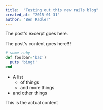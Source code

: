 ```yaml
---
title:  "Testing out this new rails blog"
created_at: "2015-01-31"
author: "Ben Radler"
---
```


The post's excerpt goes here.



The post's content goes here!!!

```ruby
# some ruby
def foo(bar='baz')
  puts 'bing!'
end
```

* A list
  * of things
  * and more things
* and other things

<!--more-->

This is the actual content
